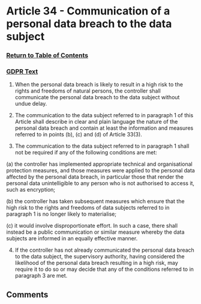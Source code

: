# Article 34 - Communication of a personal data breach to the data subject

### [Return to Table of Contents](https://github.com/mitmedialab/Consent-HackDay/blob/master/Legal/GDPR%20Markdown/1.%20Table%20of%20Contents.md)

### [GDPR Text](https://eur-lex.europa.eu/legal-content/EN/TXT/HTML/?uri=CELEX:32016R0679&from=EN#d1e3490-1-1)

1.   When the personal data breach is likely to result in a high risk to the rights and freedoms of natural persons, the controller shall communicate the personal data breach to the data subject without undue delay.

2.   The communication to the data subject referred to in paragraph 1 of this Article shall describe in clear and plain language the nature of the personal data breach and contain at least the information and measures referred to in points (b), (c) and (d) of Article 33(3).

3.   The communication to the data subject referred to in paragraph 1 shall not be required if any of the following conditions are met:

(a)
the controller has implemented appropriate technical and organisational protection measures, and those measures were applied to the personal data affected by the personal data breach, in particular those that render the personal data unintelligible to any person who is not authorised to access it, such as encryption;

(b)
the controller has taken subsequent measures which ensure that the high risk to the rights and freedoms of data subjects referred to in paragraph 1 is no longer likely to materialise;

(c)
it would involve disproportionate effort. In such a case, there shall instead be a public communication or similar measure whereby the data subjects are informed in an equally effective manner.

4.   If the controller has not already communicated the personal data breach to the data subject, the supervisory authority, having considered the likelihood of the personal data breach resulting in a high risk, may require it to do so or may decide that any of the conditions referred to in paragraph 3 are met.



## Comments
